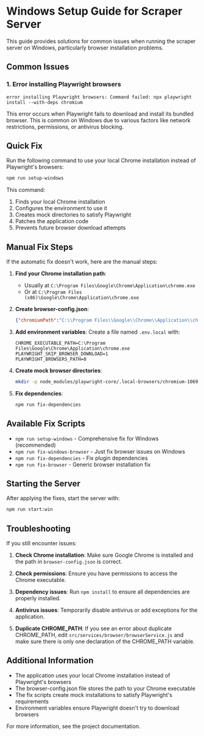 # Windows Setup Guide for Scraper Server

This guide provides solutions for common issues when running the scraper server on Windows, particularly browser installation problems.

## Common Issues

### 1. Error installing Playwright browsers

```
error installing Playwright browsers: Command failed: npx playwright install --with-deps chromium
```

This error occurs when Playwright fails to download and install its bundled browser. This is common on Windows due to various factors like network restrictions, permissions, or antivirus blocking.

## Quick Fix

Run the following command to use your local Chrome installation instead of Playwright's browsers:

```bash
npm run setup-windows
```

This command:
1. Finds your local Chrome installation
2. Configures the environment to use it
3. Creates mock directories to satisfy Playwright
4. Patches the application code
5. Prevents future browser download attempts

## Manual Fix Steps

If the automatic fix doesn't work, here are the manual steps:

1. **Find your Chrome installation path**:
   - Usually at `C:\Program Files\Google\Chrome\Application\chrome.exe`
   - Or at `C:\Program Files (x86)\Google\Chrome\Application\chrome.exe`

2. **Create browser-config.json**:
   ```json
   {"chromiumPath":"C:\\Program Files\\Google\\Chrome\\Application\\chrome.exe"}
   ```

3. **Add environment variables**:
   Create a file named `.env.local` with:
   ```
   CHROME_EXECUTABLE_PATH=C:\Program Files\Google\Chrome\Application\chrome.exe
   PLAYWRIGHT_SKIP_BROWSER_DOWNLOAD=1
   PLAYWRIGHT_BROWSERS_PATH=0
   ```

4. **Create mock browser directories**:
   ```bash
   mkdir -p node_modules/playwright-core/.local-browsers/chromium-1069
   ```

5. **Fix dependencies**:
   ```bash
   npm run fix-dependencies
   ```

## Available Fix Scripts

- `npm run setup-windows` - Comprehensive fix for Windows (recommended)
- `npm run fix-windows-browser` - Just fix browser issues on Windows
- `npm run fix-dependencies` - Fix plugin dependencies
- `npm run fix-browser` - Generic browser installation fix

## Starting the Server

After applying the fixes, start the server with:

```bash
npm run start:win
```

## Troubleshooting

If you still encounter issues:

1. **Check Chrome installation**:
   Make sure Google Chrome is installed and the path in `browser-config.json` is correct.

2. **Check permissions**:
   Ensure you have permissions to access the Chrome executable.

3. **Dependency issues**:
   Run `npm install` to ensure all dependencies are properly installed.

4. **Antivirus issues**:
   Temporarily disable antivirus or add exceptions for the application.

5. **Duplicate CHROME_PATH**:
   If you see an error about duplicate CHROME_PATH, edit `src/services/browser/browserService.js` and make sure there is only one declaration of the CHROME_PATH variable.

## Additional Information

- The application uses your local Chrome installation instead of Playwright's browsers
- The browser-config.json file stores the path to your Chrome executable
- The fix scripts create mock installations to satisfy Playwright's requirements
- Environment variables ensure Playwright doesn't try to download browsers

For more information, see the project documentation. 